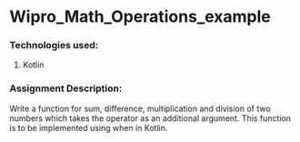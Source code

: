 # Wipro_Math_Operations_example

### Technologies used:
1. Kotlin

### Assignment Description:
Write a function for sum, difference, multiplication and division of two numbers which takes the operator as an additional argument. This function is to be implemented using when in Kotlin.

